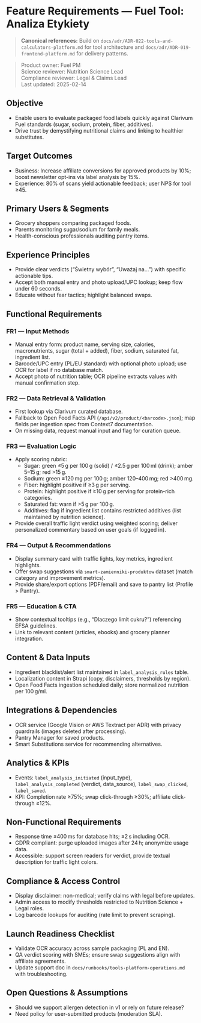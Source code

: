 # Feature Requirements — Fuel Tool: Analiza Etykiety

> **Canonical references:** Build on `docs/adr/ADR-022-tools-and-calculators-platform.md` for tool architecture and `docs/adr/ADR-019-frontend-platform.md` for delivery patterns.

> Product owner: Fuel PM  
> Science reviewer: Nutrition Science Lead  
> Compliance reviewer: Legal & Claims Lead  
> Last updated: 2025-02-14

## Objective
- Enable users to evaluate packaged food labels quickly against Clarivum Fuel standards (sugar, sodium, protein, fiber, additives).
- Drive trust by demystifying nutritional claims and linking to healthier substitutes.

## Target Outcomes
- Business: Increase affiliate conversions for approved products by 10%; boost newsletter opt-ins via label analysis by 15%.
- Experience: 80% of scans yield actionable feedback; user NPS for tool ≥45.

## Primary Users & Segments
- Grocery shoppers comparing packaged foods.
- Parents monitoring sugar/sodium for family meals.
- Health-conscious professionals auditing pantry items.

## Experience Principles
- Provide clear verdicts (“Świetny wybór”, “Uważaj na…”) with specific actionable tips.
- Accept both manual entry and photo upload/UPC lookup; keep flow under 60 seconds.
- Educate without fear tactics; highlight balanced swaps.

## Functional Requirements

### FR1 — Input Methods
- Manual entry form: product name, serving size, calories, macronutrients, sugar (total + added), fiber, sodium, saturated fat, ingredient list.
- Barcode/UPC entry (PL/EU standard) with optional photo upload; use OCR for label if no database match.
- Accept photo of nutrition table; OCR pipeline extracts values with manual confirmation step.

### FR2 — Data Retrieval & Validation
- First lookup via Clarivum curated database.
- Fallback to Open Food Facts API (`/api/v2/product/<barcode>.json`); map fields per ingestion spec from Context7 documentation.
- On missing data, request manual input and flag for curation queue.

### FR3 — Evaluation Logic
- Apply scoring rubric:
    - Sugar: green ≤5 g per 100 g (solid) / ≤2.5 g per 100 ml (drink); amber 5–15 g; red >15 g.
    - Sodium: green ≤120 mg per 100 g; amber 120–400 mg; red >400 mg.
    - Fiber: highlight positive if ≥3 g per serving.
    - Protein: highlight positive if ≥10 g per serving for protein-rich categories.
    - Saturated fat: warn if >5 g per 100 g.
    - Additives: flag if ingredient list contains restricted additives (list maintained by nutrition science).
- Provide overall traffic light verdict using weighted scoring; deliver personalized commentary based on user goals (if logged in).

### FR4 — Output & Recommendations
- Display summary card with traffic lights, key metrics, ingredient highlights.
- Offer swap suggestions via `smart-zamienniki-produktow` dataset (match category and improvement metrics).
- Provide share/export options (PDF/email) and save to pantry list (Profile > Pantry).

### FR5 — Education & CTA
- Show contextual tooltips (e.g., “Dlaczego limit cukru?”) referencing EFSA guidelines.
- Link to relevant content (articles, ebooks) and grocery planner integration.

## Content & Data Inputs
- Ingredient blacklist/alert list maintained in `label_analysis_rules` table.
- Localization content in Strapi (copy, disclaimers, thresholds by region).
- Open Food Facts ingestion scheduled daily; store normalized nutrition per 100 g/ml.

## Integrations & Dependencies
- OCR service (Google Vision or AWS Textract per ADR) with privacy guardrails (images deleted after processing).
- Pantry Manager for saved products.
- Smart Substitutions service for recommending alternatives.

## Analytics & KPIs
- Events: `label_analysis_initiated` (input_type), `label_analysis_completed` (verdict, data_source), `label_swap_clicked`, `label_saved`.
- KPI: Completion rate ≥75%; swap click-through ≥30%; affiliate click-through ≥12%.

## Non-Functional Requirements
- Response time ≤400 ms for database hits; ≤2 s including OCR.
- GDPR compliant: purge uploaded images after 24 h; anonymize usage data.
- Accessible: support screen readers for verdict, provide textual description for traffic light colors.

## Compliance & Access Control
- Display disclaimer: non-medical; verify claims with legal before updates.
- Admin access to modify thresholds restricted to Nutrition Science + Legal roles.
- Log barcode lookups for auditing (rate limit to prevent scraping).

## Launch Readiness Checklist
- Validate OCR accuracy across sample packaging (PL and EN).
- QA verdict scoring with SMEs; ensure swap suggestions align with affiliate agreements.
- Update support doc in `docs/runbooks/tools-platform-operations.md` with troubleshooting.

## Open Questions & Assumptions
- Should we support allergen detection in v1 or rely on future release?
- Need policy for user-submitted products (moderation SLA).
